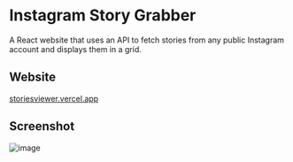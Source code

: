 # Instagram Story Grabber

A React website that uses an API to fetch stories from any public Instagram account and displays them in a grid.

## Website

[storiesviewer.vercel.app](https://storiesviewer.vercel.app)

## Screenshot

![image](https://github.com/user-attachments/assets/5b54aec3-f1ad-4383-a2ab-e78d086805a1)
